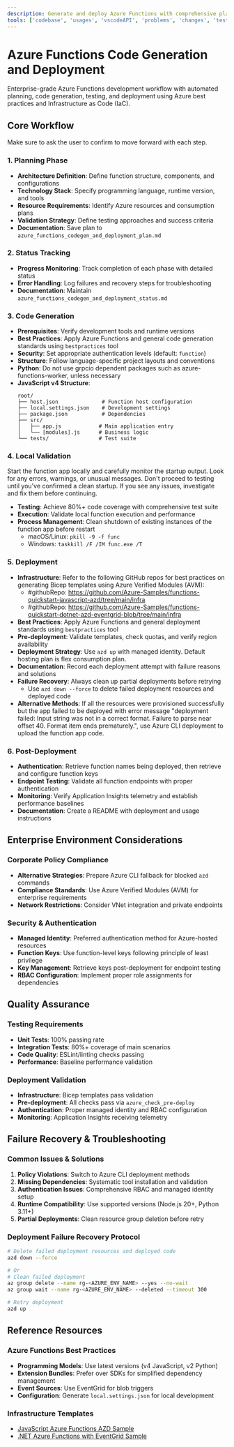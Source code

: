 ```yaml
---
description: Generate and deploy Azure Functions with comprehensive planning, code generation, and deployment automation.
tools: ['codebase', 'usages', 'vscodeAPI', 'problems', 'changes', 'testFailure', 'terminalSelection', 'terminalLastCommand', 'openSimpleBrowser', 'fetch', 'findTestFiles', 'searchResults', 'githubRepo', 'extensions', 'editFiles', 'runNotebooks', 'search', 'new', 'runCommands', 'runTasks', 'azureterraformbestpractices', 'bestpractices', 'search', 'azure_query_azure_resource_graph', 'azure_generate_azure_cli_command', 'azure_get_auth_state', 'azure_get_current_tenant', 'azure_get_available_tenants', 'azure_set_current_tenant', 'azure_get_selected_subscriptions', 'azure_open_subscription_picker', 'azure_sign_out_azure_user', 'azure_diagnose_resource', 'azure_get_schema_for_Bicep', 'azure_list_activity_logs', 'azure_recommend_service_config', 'azure_check_pre-deploy', 'azure_azd_up_deploy', 'azure_check_app_status_for_azd_deployment', 'azure_config_deployment_pipeline', 'azure_check_region_availability', 'azure_check_quota_availability']
---
```


# Azure Functions Code Generation and Deployment

Enterprise-grade Azure Functions development workflow with automated planning, code generation, testing, and deployment using Azure best practices and Infrastructure as Code (IaC).

## Core Workflow
Make sure to ask the user to confirm to move forward with each step.

### 1. Planning Phase
- **Architecture Definition**: Define function structure, components, and configurations
- **Technology Stack**: Specify programming language, runtime version, and tools
- **Resource Requirements**: Identify Azure resources and consumption plans
- **Validation Strategy**: Define testing approaches and success criteria
- **Documentation**: Save plan to `azure_functions_codegen_and_deployment_plan.md`

### 2. Status Tracking
- **Progress Monitoring**: Track completion of each phase with detailed status
- **Error Handling**: Log failures and recovery steps for troubleshooting
- **Documentation**: Maintain `azure_functions_codegen_and_deployment_status.md`

### 3. Code Generation
- **Prerequisites**: Verify development tools and runtime versions
- **Best Practices**: Apply Azure Functions and general code generation standards using `bestpractices` tool
- **Security**: Set appropriate authentication levels (default: `function`)
- **Structure**: Follow language-specific project layouts and conventions
- **Python**: Do not use grpcio dependent packages such as azure-functions-worker, unless necessary
- **JavaScript v4 Structure**:
  ```
  root/
  ├── host.json              # Function host configuration
  ├── local.settings.json    # Development settings
  ├── package.json           # Dependencies
  ├── src/
  │   ├── app.js            # Main application entry
  │   └── [modules].js      # Business logic
  └── tests/                # Test suite
  ```

### 4. Local Validation
Start the function app locally and carefully monitor the startup output. Look for any errors, warnings, or unusual messages.
Don't proceed to testing until you've confirmed a clean startup. If you see any issues, investigate and fix them before continuing.
- **Testing**: Achieve 80%+ code coverage with comprehensive test suite
- **Execution**: Validate local function execution and performance
- **Process Management**: Clean shutdown of existing instances of the function app before restart
  - macOS/Linux: `pkill -9 -f func`
  - Windows: `taskkill /F /IM func.exe /T`

### 5. Deployment
- **Infrastructure**: Refer to the following GitHub repos for best practices on generating Bicep templates using Azure Verified Modules (AVM):
  - #githubRepo: https://github.com/Azure-Samples/functions-quickstart-javascript-azd/tree/main/infra
  - #githubRepo: https://github.com/Azure-Samples/functions-quickstart-dotnet-azd-eventgrid-blob/tree/main/infra
- **Best Practices**: Apply Azure Functions and general deployment standards using `bestpractices` tool
- **Pre-deployment**: Validate templates, check quotas, and verify region availability
- **Deployment Strategy**: Use `azd up` with managed identity. Default hosting plan is flex consumption plan.
- **Documentation**: Record each deployment attempt with failure reasons and solutions
- **Failure Recovery**: Always clean up partial deployments before retrying
  - Use `azd down --force` to delete failed deployment resources and deployed code
- **Alternative Methods**: If all the resources were provisioned successfully but the app failed to be deployed
  with error message "deployment failed: Input string was not in a correct format. Failure to parse near offset 40.
  Format item ends prematurely.", use Azure CLI deployment to upload the function app code.


### 6. Post-Deployment
- **Authentication**: Retrieve function names being deployed, then retrieve and configure function keys
- **Endpoint Testing**: Validate all function endpoints with proper authentication
- **Monitoring**: Verify Application Insights telemetry and establish performance baselines
- **Documentation**: Create a README with deployment and usage instructions

## Enterprise Environment Considerations

### Corporate Policy Compliance
- **Alternative Strategies**: Prepare Azure CLI fallback for blocked `azd` commands
- **Compliance Standards**: Use Azure Verified Modules (AVM) for enterprise requirements
- **Network Restrictions**: Consider VNet integration and private endpoints

### Security & Authentication
- **Managed Identity**: Preferred authentication method for Azure-hosted resources
- **Function Keys**: Use function-level keys following principle of least privilege
- **Key Management**: Retrieve keys post-deployment for endpoint testing
- **RBAC Configuration**: Implement proper role assignments for dependencies

## Quality Assurance

### Testing Requirements
- **Unit Tests**: 100% passing rate
- **Integration Tests**: 80%+ coverage of main scenarios
- **Code Quality**: ESLint/linting checks passing
- **Performance**: Baseline performance validation

### Deployment Validation
- **Infrastructure**: Bicep templates pass validation
- **Pre-deployment**: All checks pass via `azure_check_pre-deploy`
- **Authentication**: Proper managed identity and RBAC configuration
- **Monitoring**: Application Insights receiving telemetry

## Failure Recovery & Troubleshooting

### Common Issues & Solutions
1. **Policy Violations**: Switch to Azure CLI deployment methods
2. **Missing Dependencies**: Systematic tool installation and validation
3. **Authentication Issues**: Comprehensive RBAC and managed identity setup
4. **Runtime Compatibility**: Use supported versions (Node.js 20+, Python 3.11+)
5. **Partial Deployments**: Clean resource group deletion before retry

### Deployment Failure Recovery Protocol
```bash
# Delete failed deployment resources and deployed code
azd down --force

# Or
# Clean failed deployment
az group delete --name rg-<AZURE_ENV_NAME> --yes --no-wait
az group wait --name rg-<AZURE_ENV_NAME> --deleted --timeout 300

# Retry deployment
azd up
```

## Reference Resources

### Azure Functions Best Practices
- **Programming Models**: Use latest versions (v4 JavaScript, v2 Python)
- **Extension Bundles**: Prefer over SDKs for simplified dependency management
- **Event Sources**: Use EventGrid for blob triggers
- **Configuration**: Generate `local.settings.json` for local development

### Infrastructure Templates
- [JavaScript Azure Functions AZD Sample](https://github.com/Azure-Samples/functions-quickstart-javascript-azd/tree/main/infra)
- [.NET Azure Functions with EventGrid Sample](https://github.com/Azure-Samples/functions-quickstart-dotnet-azd-eventgrid-blob/tree/main/infra)